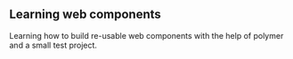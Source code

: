 ## Learning web components
Learning how to build re-usable web components with the help of polymer and a small test project.
